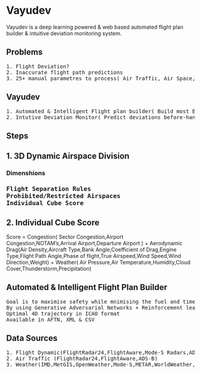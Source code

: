 # Vayudev
Vayudev is a deep learning powered & web based automated flight plan builder & intuitive deviation monitoring system.

<h2>Problems</h2>
<pre>
1. Flight Deviation?
2. Inaccurate flight path predictions
3. 25+ manual parametres to process( Air Traffic, Air Space, Wind speed, Wind Direction etc)
</pre>

<h2>Vayudev</h2>
<pre>
1. Automated & Intelligent Flight plan builder( Build most Economical flight plan in seconds )
2. Intutive Deviation Monitor( Predict deviations before-hand )
</pre>

<h2>Steps</h2>
<h2>1. 3D Dynamic Airspace Division</h2>
<h3>Dimenshions<h3>
<pre>
Flight Separation Rules
Prohibited/Restricted Airspaces
Individual Cube Score
</pre>
  
<h2>2. Individual Cube Score</h2>
Score = Congestion( Sector Congestion,Airport Congestion,NOTAM’s,Arrival Airport,Departure Airport ) 
      + Aerodynamic Drag(Air Density,Aircraft Type,Bank Angle,Coefficient of Drag,Engine Type,Flight Path Angle,Phase of                flight,True Airspeed,Wind Speed,Wind Direction,Weight) 
      + Weather( Air Pressure,Air Temperature,Humidity,Cloud Cover,Thunderstorm,Precipitation)

<h2>Automated & Intelligent Flight Plan Builder</h2>
<pre>
Goal is to maximise safety while mnimising the fuel and time.
By using Generative Adversarial Networks + Reinforcement learning it will Output: 
Optimal 4D trajectory in ICAO format
Available in AFTN, XML & CSV
</pre>
     
     
<h2>Data Sources</h2>
<pre>
1. Flight Dynamic(FlightRadar24,FlightAware,Mode-S Radars,ADS-B,Aircraft performance files(.opf))
2. Air Traffic (FlightRadar24,FlightAware,ADS-B)
3. Weather(IMD,MetGIS,OpenWeather,Mode-S,METAR,WorldWeather,NOAA,University of Wyoming,UASS(Radiosonde))
</pre>

